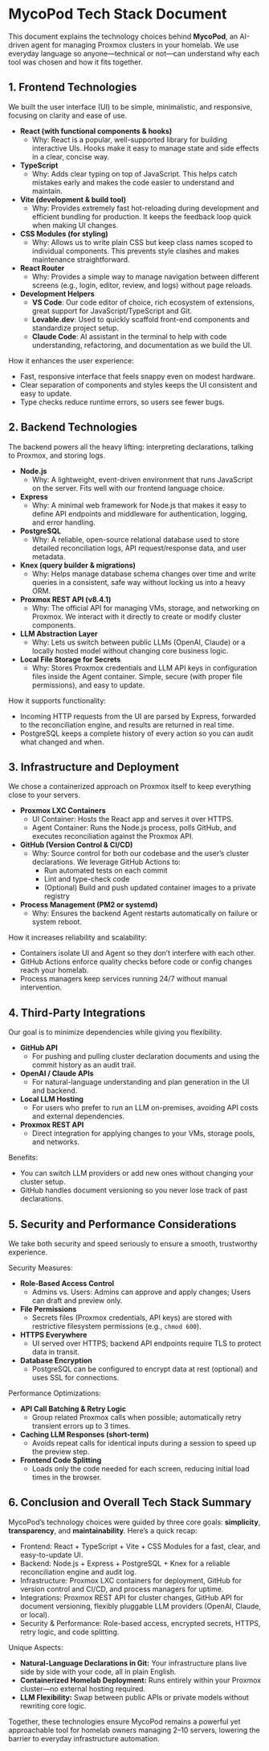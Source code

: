 # MycoPod Tech Stack Document

This document explains the technology choices behind **MycoPod**, an AI-driven agent for managing Proxmox clusters in your homelab. We use everyday language so anyone—technical or not—can understand why each tool was chosen and how it fits together.

## 1. Frontend Technologies

We built the user interface (UI) to be simple, minimalistic, and responsive, focusing on clarity and ease of use.

- **React (with functional components & hooks)**
  - Why: React is a popular, well-supported library for building interactive UIs. Hooks make it easy to manage state and side effects in a clear, concise way.
- **TypeScript**
  - Why: Adds clear typing on top of JavaScript. This helps catch mistakes early and makes the code easier to understand and maintain.
- **Vite (development & build tool)**
  - Why: Provides extremely fast hot-reloading during development and efficient bundling for production. It keeps the feedback loop quick when making UI changes.
- **CSS Modules (for styling)**
  - Why: Allows us to write plain CSS but keep class names scoped to individual components. This prevents style clashes and makes maintenance straightforward.
- **React Router**
  - Why: Provides a simple way to manage navigation between different screens (e.g., login, editor, review, and logs) without page reloads.
- **Development Helpers**
  - **VS Code**: Our code editor of choice, rich ecosystem of extensions, great support for JavaScript/TypeScript and Git.
  - **Lovable.dev**: Used to quickly scaffold front-end components and standardize project setup.
  - **Claude Code**: AI assistant in the terminal to help with code understanding, refactoring, and documentation as we build the UI.

How it enhances the user experience:
- Fast, responsive interface that feels snappy even on modest hardware.
- Clear separation of components and styles keeps the UI consistent and easy to update.
- Type checks reduce runtime errors, so users see fewer bugs.

## 2. Backend Technologies

The backend powers all the heavy lifting: interpreting declarations, talking to Proxmox, and storing logs.

- **Node.js**
  - Why: A lightweight, event-driven environment that runs JavaScript on the server. Fits well with our frontend language choice.
- **Express**
  - Why: A minimal web framework for Node.js that makes it easy to define API endpoints and middleware for authentication, logging, and error handling.
- **PostgreSQL**
  - Why: A reliable, open-source relational database used to store detailed reconciliation logs, API request/response data, and user metadata.
- **Knex (query builder & migrations)**
  - Why: Helps manage database schema changes over time and write queries in a consistent, safe way without locking us into a heavy ORM.
- **Proxmox REST API (v8.4.1)**
  - Why: The official API for managing VMs, storage, and networking on Proxmox. We interact with it directly to create or modify cluster components.
- **LLM Abstraction Layer**
  - Why: Lets us switch between public LLMs (OpenAI, Claude) or a locally hosted model without changing core business logic.
- **Local File Storage for Secrets**
  - Why: Stores Proxmox credentials and LLM API keys in configuration files inside the Agent container. Simple, secure (with proper file permissions), and easy to update.

How it supports functionality:
- Incoming HTTP requests from the UI are parsed by Express, forwarded to the reconciliation engine, and results are returned in real time.
- PostgreSQL keeps a complete history of every action so you can audit what changed and when.

## 3. Infrastructure and Deployment

We chose a containerized approach on Proxmox itself to keep everything close to your servers.

- **Proxmox LXC Containers**
  - UI Container: Hosts the React app and serves it over HTTPS.
  - Agent Container: Runs the Node.js process, polls GitHub, and executes reconciliation against the Proxmox API.
- **GitHub (Version Control & CI/CD)**
  - Why: Source control for both our codebase and the user’s cluster declarations. We leverage GitHub Actions to:
    - Run automated tests on each commit
    - Lint and type-check code
    - (Optional) Build and push updated container images to a private registry
- **Process Management (PM2 or systemd)**
  - Why: Ensures the backend Agent restarts automatically on failure or system reboot.

How it increases reliability and scalability:
- Containers isolate UI and Agent so they don’t interfere with each other.
- GitHub Actions enforce quality checks before code or config changes reach your homelab.
- Process managers keep services running 24/7 without manual intervention.

## 4. Third-Party Integrations

Our goal is to minimize dependencies while giving you flexibility.

- **GitHub API**
  - For pushing and pulling cluster declaration documents and using the commit history as an audit trail.
- **OpenAI / Claude APIs**
  - For natural-language understanding and plan generation in the UI and backend.
- **Local LLM Hosting**
  - For users who prefer to run an LLM on-premises, avoiding API costs and external dependencies.
- **Proxmox REST API**
  - Direct integration for applying changes to your VMs, storage pools, and networks.

Benefits:
- You can switch LLM providers or add new ones without changing your cluster setup.
- GitHub handles document versioning so you never lose track of past declarations.

## 5. Security and Performance Considerations

We take both security and speed seriously to ensure a smooth, trustworthy experience.

Security Measures:
- **Role-Based Access Control**
  - Admins vs. Users: Admins can approve and apply changes; Users can draft and preview only.
- **File Permissions**
  - Secrets files (Proxmox credentials, API keys) are stored with restrictive filesystem permissions (e.g., `chmod 600`).
- **HTTPS Everywhere**
  - UI served over HTTPS; backend API endpoints require TLS to protect data in transit.
- **Database Encryption**
  - PostgreSQL can be configured to encrypt data at rest (optional) and uses SSL for connections.

Performance Optimizations:
- **API Call Batching & Retry Logic**
  - Group related Proxmox calls when possible; automatically retry transient errors up to 3 times.
- **Caching LLM Responses (short-term)**
  - Avoids repeat calls for identical inputs during a session to speed up the preview step.
- **Frontend Code Splitting**
  - Loads only the code needed for each screen, reducing initial load times in the browser.

## 6. Conclusion and Overall Tech Stack Summary

MycoPod’s technology choices were guided by three core goals: **simplicity**, **transparency**, and **maintainability**. Here’s a quick recap:

- Frontend: React + TypeScript + Vite + CSS Modules for a fast, clear, and easy-to-update UI.
- Backend: Node.js + Express + PostgreSQL + Knex for a reliable reconciliation engine and audit log.
- Infrastructure: Proxmox LXC containers for deployment, GitHub for version control and CI/CD, and process managers for uptime.
- Integrations: Proxmox REST API for cluster changes, GitHub API for document versioning, flexibly pluggable LLM providers (OpenAI, Claude, or local).
- Security & Performance: Role-based access, encrypted secrets, HTTPS, retry logic, and code splitting.

Unique Aspects:
- **Natural-Language Declarations in Git:** Your infrastructure plans live side by side with your code, all in plain English.
- **Containerized Homelab Deployment:** Runs entirely within your Proxmox cluster—no external hosting required.
- **LLM Flexibility:** Swap between public APIs or private models without rewriting core logic.

Together, these technologies ensure MycoPod remains a powerful yet approachable tool for homelab owners managing 2–10 servers, lowering the barrier to everyday infrastructure automation.